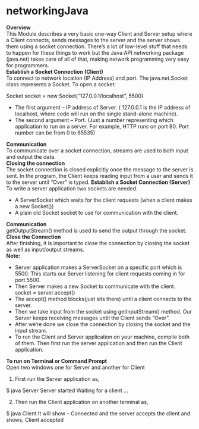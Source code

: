 # networkingJava
<b>Overview</b><br>
This Module describes a very basic one-way Client and Server setup where a Client connects, sends messages to the server and the server shows them using a socket connection. There’s a lot of low-level stuff that needs to happen for these things to work but the Java API networking package (java.net) takes care of all of that, making network programming very easy for programmers.<br>
<b>Establish a Socket Connection (Client)</b><br>
To connect to network location (IP Address) and port. The java.net.Socket class represents a Socket. To open a socket: <br>

Socket socket = new Socket(“127.0.0.1/localhost”, 5500)
<ul>
<li>The first argument – IP address of Server. ( 127.0.0.1  is the IP address of localhost, where code will run on the single stand-alone machine).</li>
  <li>The second argument – Port. (Just a number representing which application to run on a server. For example, HTTP runs on port 80. Port number can be from 0 to 65535)</li>
</ul>
<b>Communication </b><br>
To communicate over a socket connection, streams are used to both input and output the data.<br>
<b>Closing the connection</b><br>
The socket connection is closed explicitly once the message to the server is sent.
In the program, the Client keeps reading input from a user and sends it to the server until “Over” is typed.
<b>Establish a Socket Connection (Server)</b><br>
To write a server application two sockets are needed. <br>
<ul>
<li>A ServerSocket which waits for the client requests (when a client makes a new Socket())</li>
<li>A plain old Socket socket to use for communication with the client.</li>
  </ul>
  <b>Communication</b><br>
getOutputStream() method is used to send the output through the socket.<br>
<b>Close the Connection </b><br>
After finishing,  it is important to close the connection by closing the socket as well as input/output streams.<br>
<b>Note:</b>
<ul>
<li>Server application makes a ServerSocket on a specific port which is 5500. This starts our Server listening for client requests coming in for port 5500.</li>
  <li>Then Server makes a new Socket to communicate with the client.</li>
  socket = server.accept()
  <li>The accept() method blocks(just sits there) until a client connects to the server.</li>
  <li>Then we take input from the socket using getInputStream() method. Our Server keeps receiving messages until the Client sends “Over”.</li>
  <li>After we’re done we close the connection by closing the socket and the input stream.</li>
  <li>To run the Client and Server application on your machine, compile both of them. Then first run the server application and then run the Client application.</li>
</ul>
<b>To run on Terminal or Command Prompt</b><br>
Open two windows one for Server and another for Client

1. First run the Server application as,  

$ java Server
Server started 
Waiting for a client …

2. Then run the Client application on another terminal as,  

$ java Client
It will show – Connected and the server accepts the client and shows,
Client accepted





